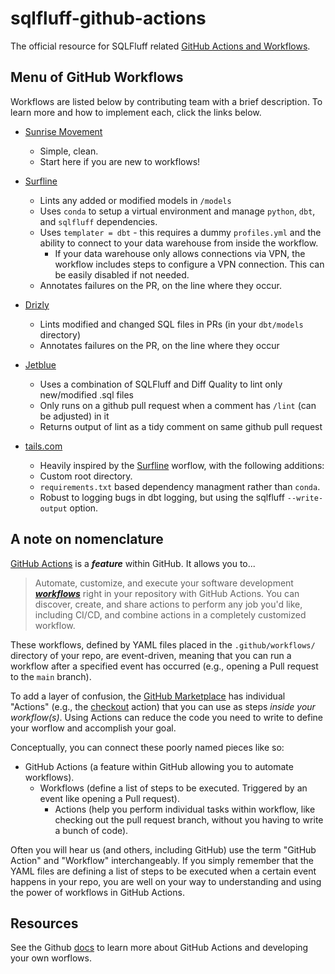 # sqlfluff-github-actions
The official resource for SQLFluff related [GitHub Actions and Workflows](https://docs.github.com/en/actions).

## Menu of GitHub Workflows
Workflows are listed below by contributing team with a brief description. To learn more and how to implement each, click the links below.
- [Sunrise Movement](./menu_of_workflows/sunrise_movement)
    - Simple, clean.
    - Start here if you are new to workflows!

- [Surfline](./menu_of_workflows/surfline)
    - Lints any added or modified models in `/models`
    - Uses `conda` to setup a virtual environment and manage `python`, `dbt`, and `sqlfluff` dependencies.
    - Uses `templater = dbt` - this requires a dummy `profiles.yml` and the ability to connect to your data warehouse from inside the workflow.
      - If your data warehouse only allows connections via VPN, the workflow includes steps to configure a VPN connection. This can be easily disabled if not needed.
    - Annotates failures on the PR, on the line where they occur.

- [Drizly](./menu_of_workflows/drizly)
    - Lints modified and changed SQL files in PRs (in your `dbt/models` directory)
    - Annotates failures on the PR, on the line where they occur

- [Jetblue](./menu_of_workflows/jetblue)
    - Uses a combination of SQLFluff and Diff Quality to lint only new/modified .sql files
    - Only runs on a github pull request when a comment has `/lint` (can be adjusted) in it
    - Returns output of lint as a tidy comment on same github pull request

- [tails.com](./menu_of_workflows/tails.com)
    - Heavily inspired by the [Surfline](./menu_of_workflows/surfline) worflow, with the following additions:
    - Custom root directory.
    - `requirements.txt` based dependency managment rather than `conda`.
    - Robust to logging bugs in dbt logging, but using the sqlfluff `--write-output` option.

## A note on nomenclature
[GitHub Actions](https://docs.github.com/en/actions) is a ___feature___ within GitHub. It allows you to...
> Automate, customize, and execute your software development [___workflows___](https://docs.github.com/en/actions/reference/workflow-syntax-for-github-actions) right in your repository with GitHub Actions. You can discover, create, and share actions to perform any job you'd like, including CI/CD, and combine actions in a completely customized workflow.

These workflows, defined by YAML files placed in the `.github/workflows/` directory of your repo, are event-driven, meaning that you can run a workflow after a specified event has occurred (e.g., opening a Pull request to the `main` branch).

To add a layer of confusion, the [GitHub Marketplace](https://github.com/marketplace?type=actions) has individual "Actions" (e.g., the [checkout](https://github.com/marketplace/actions/checkout) action) that you can use as steps _inside your workflow(s)_. Using Actions can reduce the code you need to write to define your worflow and accomplish your goal.

Conceptually, you can connect these poorly named pieces like so:
- GitHub Actions (a feature within GitHub allowing you to automate workflows).
    - Workflows (define a list of steps to be executed. Triggered by an event like opening a Pull request).
        - Actions (help you perform individual tasks within workflow, like checking out the pull request branch, without you having to write a bunch of code).

Often you will hear us (and others, including GitHub) use the term "GitHub Action" and "Workflow" interchangeably. If you simply remember that the YAML files are defining a list of steps to be executed when a certain event happens in your repo, you are well on your way to understanding and using the power of workflows in GitHub Actions.

## Resources

See the Github [docs](https://docs.github.com/en/actions) to learn more about GitHub Actions and developing your own worflows.
